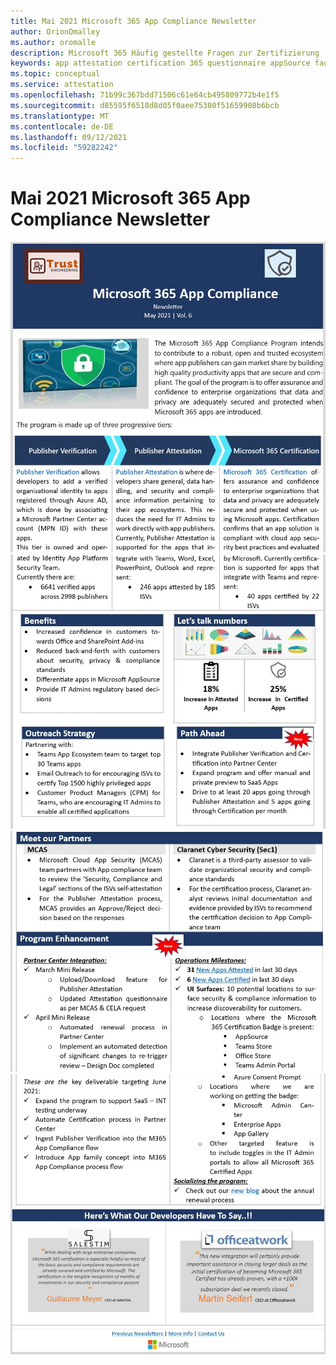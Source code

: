 ```yaml
---
title: Mai 2021 Microsoft 365 App Compliance Newsletter
author: OrionOmalley
ms.author: oromalle
description: Microsoft 365 Häufig gestellte Fragen zur Zertifizierung
keywords: app attestation certification 365 questionnaire appSource faq newsletter
ms.topic: conceptual
ms.service: attestation
ms.openlocfilehash: 71b99c367bdd71506c61e64cb495809772b4e1f5
ms.sourcegitcommit: d85595f6518d8d05f0aee75380f51659908b6bcb
ms.translationtype: MT
ms.contentlocale: de-DE
ms.lasthandoff: 09/12/2021
ms.locfileid: "59282242"
---
```

# <a name="may-2021-microsoft-365-app-compliance-newsletter"></a>Mai 2021 Microsoft 365 App Compliance Newsletter

![Picture1 ](../media/May2021Newsletter1.JPG)
 ![ Picture1 ](../media/May2021Newsletter2.JPG)
 ![ Picture1 ](../media/May2021Newsletter3.JPG)
 ![ Picture1](../media/May2021Newsletter4.JPG)

